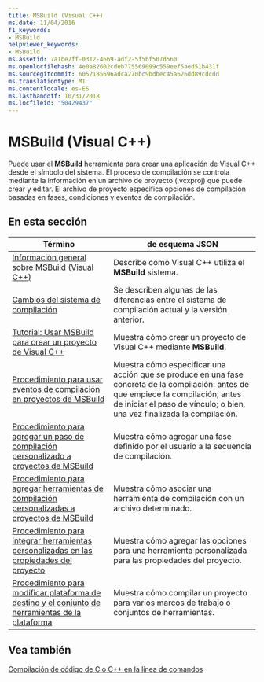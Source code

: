 ```yaml
---
title: MSBuild (Visual C++)
ms.date: 11/04/2016
f1_keywords:
- MSBuild
helpviewer_keywords:
- MSBuild
ms.assetid: 7a1be7ff-0312-4669-adf2-5f5bf507d560
ms.openlocfilehash: 4e0a82602cdeb775569099c559eef5aed51b431f
ms.sourcegitcommit: 6052185696adca270bc9bdbec45a626dd89cdcdd
ms.translationtype: MT
ms.contentlocale: es-ES
ms.lasthandoff: 10/31/2018
ms.locfileid: "50429437"
---
```

# <a name="msbuild-visual-c"></a>MSBuild (Visual C++)

Puede usar el **MSBuild** herramienta para crear una aplicación de Visual C++ desde el símbolo del sistema. El proceso de compilación se controla mediante la información en un archivo de proyecto (.vcxproj) que puede crear y editar. El archivo de proyecto especifica opciones de compilación basadas en fases, condiciones y eventos de compilación.

## <a name="in-this-section"></a>En esta sección

|Término|de esquema JSON|
|----------|----------------|
|[Información general sobre MSBuild (Visual C++)](../build/msbuild-visual-cpp-overview.md)|Describe cómo Visual C++ utiliza el **MSBuild** sistema.|
|[Cambios del sistema de compilación](../build/build-system-changes.md)|Se describen algunas de las diferencias entre el sistema de compilación actual y la versión anterior.|
|[Tutorial: Usar MSBuild para crear un proyecto de Visual C++](../build/walkthrough-using-msbuild-to-create-a-visual-cpp-project.md)|Muestra cómo crear un proyecto de Visual C++ mediante **MSBuild**.|
|[Procedimiento para usar eventos de compilación en proyectos de MSBuild](../build/how-to-use-build-events-in-msbuild-projects.md)|Muestra cómo especificar una acción que se produce en una fase concreta de la compilación: antes de que empiece la compilación; antes de iniciar el paso de vínculo; o bien, una vez finalizada la compilación.|
|[Procedimiento para agregar un paso de compilación personalizado a proyectos de MSBuild](../build/how-to-add-a-custom-build-step-to-msbuild-projects.md)|Muestra cómo agregar una fase definido por el usuario a la secuencia de compilación.|
|[Procedimiento para agregar herramientas de compilación personalizadas a proyectos de MSBuild](../build/how-to-add-custom-build-tools-to-msbuild-projects.md)|Muestra cómo asociar una herramienta de compilación con un archivo determinado.|
|[Procedimiento para integrar herramientas personalizadas en las propiedades del proyecto](../build/how-to-integrate-custom-tools-into-the-project-properties.md)|Muestra cómo agregar las opciones para una herramienta personalizada para las propiedades del proyecto.|
|[Procedimiento para modificar plataforma de destino y el conjunto de herramientas de la plataforma](../build/how-to-modify-the-target-framework-and-platform-toolset.md)|Muestra cómo compilar un proyecto para varios marcos de trabajo o conjuntos de herramientas.|

## <a name="see-also"></a>Vea también

[Compilación de código de C o C++ en la línea de comandos](../build/building-on-the-command-line.md)